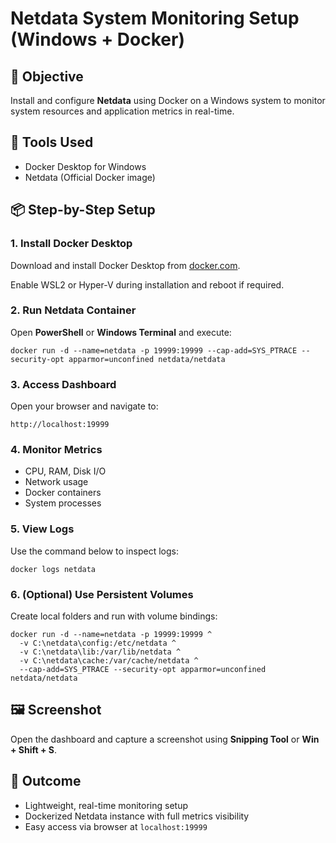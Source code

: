 Netdata System Monitoring Setup (Windows + Docker)
==================================================

📌 Objective
------------

Install and configure **Netdata** using Docker on a Windows system to monitor system resources and application metrics in real-time.

🧰 Tools Used
-------------

*   Docker Desktop for Windows
*   Netdata (Official Docker image)

📦 Step-by-Step Setup
---------------------

### 1\. Install Docker Desktop

Download and install Docker Desktop from [docker.com](https://www.docker.com/products/docker-desktop).

Enable WSL2 or Hyper-V during installation and reboot if required.

### 2\. Run Netdata Container

Open **PowerShell** or **Windows Terminal** and execute:

    docker run -d --name=netdata -p 19999:19999 --cap-add=SYS_PTRACE --security-opt apparmor=unconfined netdata/netdata

### 3\. Access Dashboard

Open your browser and navigate to:

    http://localhost:19999

### 4\. Monitor Metrics

*   CPU, RAM, Disk I/O
*   Network usage
*   Docker containers
*   System processes

### 5\. View Logs

Use the command below to inspect logs:

    docker logs netdata

### 6\. (Optional) Use Persistent Volumes

Create local folders and run with volume bindings:

    docker run -d --name=netdata -p 19999:19999 ^
      -v C:\netdata\config:/etc/netdata ^
      -v C:\netdata\lib:/var/lib/netdata ^
      -v C:\netdata\cache:/var/cache/netdata ^
      --cap-add=SYS_PTRACE --security-opt apparmor=unconfined netdata/netdata

🖼 Screenshot
-------------

Open the dashboard and capture a screenshot using **Snipping Tool** or **Win + Shift + S**.

🎯 Outcome
----------

*   Lightweight, real-time monitoring setup
*   Dockerized Netdata instance with full metrics visibility
*   Easy access via browser at `localhost:19999`

